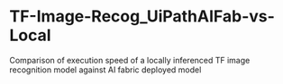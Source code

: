 # TF-Image-Recog_UiPathAIFab-vs-Local
Comparison of execution speed of a locally inferenced TF image recognition model against AI fabric deployed model
